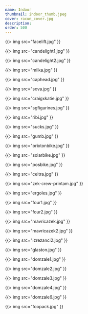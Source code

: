 ```yaml
---
name: Indoor
thumbnail: indoor_thumb.jpeg
cover: racun_cover.jpg
description: 
order: 500
---
```


{{> img src="facelift.jpg" }}

{{> img src="candelight1.jpg" }}

{{> img src="candelight2.jpg" }}

{{> img src="milka.jpg" }}

{{> img src="caphead.jpg" }}

{{> img src="sova.jpg" }}

{{> img src="craigxkatie.jpg" }}

{{> img src="sgfigurines.jpg" }}

{{> img src="ribi.jpg" }}

{{> img src="sucks.jpg" }}

{{> img src="gumb.jpg" }}

{{> img src="brixtonbike.jpg" }}

{{> img src="solarbike.jpg" }}

{{> img src="posbike.jpg" }}

{{> img src="celtra.jpg" }}

{{> img src="zek-crew-printam.jpg" }}

{{> img src="ergoles.jpg" }}

{{> img src="four1.jpg" }}

{{> img src="four2.jpg" }}

{{> img src="mavricazek.jpg" }}

{{> img src="mavricazek2.jpg" }}

{{> img src="izrezanci2.jpg" }}

{{> img src="glaston.jpg" }}

{{> img src="domzale1.jpg" }}

{{> img src="domzale2.jpg" }}

{{> img src="domzale3.jpg" }}

{{> img src="domzale4.jpg" }}

{{> img src="domzale6.jpg" }}

{{> img src="foopack.jpg" }}